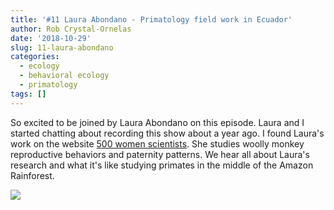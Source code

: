 ```yaml
---
title: '#11 Laura Abondano - Primatology field work in Ecuador'
author: Rob Crystal-Ornelas
date: '2018-10-29'
slug: 11-laura-abondano
categories:
  - ecology
  - behavioral ecology
  - primatology
tags: []
---
```


So excited to be joined by Laura Abondano on this episode. Laura and I started chatting about recording this show about a year ago. I found Laura's work on the website [500 women scientists](https://500womenscientists.org). She studies woolly monkey reproductive behaviors and paternity patterns. We hear all about Laura's research and what it's like studying primates in the middle of the Amazon Rainforest.

![](https://i2.wp.com/www.primevol.org/wordpress/wp-content/uploads/2017/02/Bondi-pic-for-website.jpg?resize=281%2C300)
